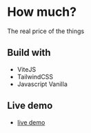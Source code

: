 # How much?

The real price of the things

## Build with

- ViteJS
- TailwindCSS
- Javascript Vanilla

## Live demo

- [live demo](https://joaresmiranda.github.io/how_much)
